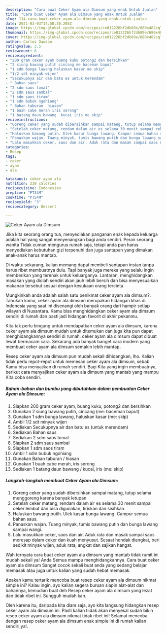 ```yaml
---
description: "Cara buat Ceker Ayam ala Dimsum yang enak Untuk Jualan"
title: "Cara buat Ceker Ayam ala Dimsum yang enak Untuk Jualan"
slug: 114-cara-buat-ceker-ayam-ala-dimsum-yang-enak-untuk-jualan
date: 2021-03-03T14:58:30.205Z
image: https://img-global.cpcdn.com/recipes/ce012226bf2db89e/680x482cq70/ceker-ayam-ala-dimsum-foto-resep-utama.jpg
thumbnail: https://img-global.cpcdn.com/recipes/ce012226bf2db89e/680x482cq70/ceker-ayam-ala-dimsum-foto-resep-utama.jpg
cover: https://img-global.cpcdn.com/recipes/ce012226bf2db89e/680x482cq70/ceker-ayam-ala-dimsum-foto-resep-utama.jpg
author: Carlos Dawson
ratingvalue: 3.5
reviewcount: 8
recipeingredient:
- "200 gram ceker ayam buang kuku potong2 dan bersihkan"
- "2 siung bawang putih cincang me baceman baput"
- "1 sdm bunga lawang haluskan kasar me skip"
- "1/2 sdt minyak wijen"
- "Secukupnya air dan batu es untuk merendam"
- " Bahan saus"
- "2 sdm saos tomat"
- "2 sdm saus sambal"
- "1 sdm saos tiram"
- "1 sdm bubuk ngohiang"
- " Bahan taburan  hiasan"
- "1 buah cabe merah iris serong"
- "1 batang daun bawang  kucai iris me skip"
recipeinstructions:
- "Goreng ceker yang sudah dibersihkan sampai matang, tutup selama menggoreng karena banyak letupan."
- "Setelah ceker matang, rendam dalam air es selama 30 menit sampai ceker lembut dan bisa digunakan, tiriskan dan sisihkan."
- "Haluskan bawang putih. Ulek kasar bunga lawang. Campur semua bahan saus."
- "Panaskan wajan. Tuang minyak, tumis bawang putih dan bunga lawang sampai wangi."
- "Lalu masukkan ceker, saos dan air. Aduk rata dan masak sampai saos meresap dalam ceker dan kuah menyusut. Sesaat hendak diangkat, beri sedikit minyak wijen, aduk rata, angkat dan sajikan hangat."
categories:
- Resep
tags:
- ceker
- ayam
- ala

katakunci: ceker ayam ala 
nutrition: 239 calories
recipecuisine: Indonesian
preptime: "PT34M"
cooktime: "PT54M"
recipeyield: "3"
recipecategory: Dessert

---
```



![Ceker Ayam ala Dimsum](https://img-global.cpcdn.com/recipes/ce012226bf2db89e/680x482cq70/ceker-ayam-ala-dimsum-foto-resep-utama.jpg)

Jika kita seorang orang tua, menyediakan panganan enak kepada keluarga adalah hal yang sangat menyenangkan bagi anda sendiri. Peran seorang  wanita Tidak cuman mengurus rumah saja, tetapi anda pun harus menyediakan kebutuhan gizi terpenuhi dan juga santapan yang dimakan anak-anak harus mantab.

Di waktu  sekarang, kalian memang dapat membeli santapan instan tanpa harus ribet membuatnya dulu. Tapi banyak juga mereka yang selalu ingin memberikan yang terenak untuk keluarganya. Lantaran, menghidangkan masakan yang diolah sendiri akan jauh lebih bersih dan bisa menyesuaikan makanan tersebut sesuai dengan kesukaan orang tercinta. 



Mungkinkah anda adalah salah satu penikmat ceker ayam ala dimsum?. Tahukah kamu, ceker ayam ala dimsum merupakan hidangan khas di Indonesia yang saat ini disenangi oleh banyak orang dari hampir setiap wilayah di Nusantara. Kamu bisa menghidangkan ceker ayam ala dimsum sendiri di rumah dan pasti jadi hidangan favorit di akhir pekanmu.

Kita tak perlu bingung untuk mendapatkan ceker ayam ala dimsum, karena ceker ayam ala dimsum mudah untuk ditemukan dan juga kita pun dapat menghidangkannya sendiri di rumah. ceker ayam ala dimsum dapat dibuat lewat bermacam cara. Sekarang ada banyak banget cara modern yang membuat ceker ayam ala dimsum semakin lebih mantap.

Resep ceker ayam ala dimsum pun mudah sekali dihidangkan, lho. Kalian tidak perlu repot-repot untuk memesan ceker ayam ala dimsum, sebab Kamu bisa menyajikan di rumah sendiri. Bagi Kita yang ingin membuatnya, berikut cara menyajikan ceker ayam ala dimsum yang mantab yang mampu Kita coba sendiri.

<!--inarticleads1-->

##### Bahan-bahan dan bumbu yang dibutuhkan dalam pembuatan Ceker Ayam ala Dimsum:

1. Siapkan 200 gram ceker ayam, buang kuku, potong2 dan bersihkan
1. Gunakan 2 siung bawang putih, cincang (me: baceman baput)
1. Gunakan 1 sdm bunga lawang, haluskan kasar (me: skip)
1. Ambil 1/2 sdt minyak wijen
1. Sediakan Secukupnya air dan batu es (untuk merendam)
1. Sediakan  Bahan saus
1. Sediakan 2 sdm saos tomat
1. Siapkan 2 sdm saus sambal
1. Siapkan 1 sdm saos tiram
1. Ambil 1 sdm bubuk ngohiang
1. Gunakan  Bahan taburan / hiasan
1. Gunakan 1 buah cabe merah, iris serong
1. Sediakan 1 batang daun bawang / kucai, iris (me: skip)




<!--inarticleads2-->

##### Langkah-langkah membuat Ceker Ayam ala Dimsum:

1. Goreng ceker yang sudah dibersihkan sampai matang, tutup selama menggoreng karena banyak letupan.
1. Setelah ceker matang, rendam dalam air es selama 30 menit sampai ceker lembut dan bisa digunakan, tiriskan dan sisihkan.
1. Haluskan bawang putih. Ulek kasar bunga lawang. Campur semua bahan saus.
1. Panaskan wajan. Tuang minyak, tumis bawang putih dan bunga lawang sampai wangi.
1. Lalu masukkan ceker, saos dan air. Aduk rata dan masak sampai saos meresap dalam ceker dan kuah menyusut. Sesaat hendak diangkat, beri sedikit minyak wijen, aduk rata, angkat dan sajikan hangat.




Wah ternyata cara buat ceker ayam ala dimsum yang mantab tidak rumit ini mudah sekali ya! Anda Semua mampu menghidangkannya. Cara buat ceker ayam ala dimsum Sangat cocok sekali buat anda yang sedang belajar memasak atau juga untuk kalian yang sudah hebat memasak.

Apakah kamu tertarik mencoba buat resep ceker ayam ala dimsum nikmat simple ini? Kalau ingin, ayo kalian segera buruan siapin alat-alat dan bahannya, kemudian buat deh Resep ceker ayam ala dimsum yang lezat dan tidak ribet ini. Sungguh mudah kan. 

Oleh karena itu, daripada kita diam saja, ayo kita langsung hidangkan resep ceker ayam ala dimsum ini. Pasti kalian tiidak akan menyesal sudah bikin resep ceker ayam ala dimsum nikmat tidak ribet ini! Selamat mencoba dengan resep ceker ayam ala dimsum enak simple ini di rumah kalian sendiri,ya!.

